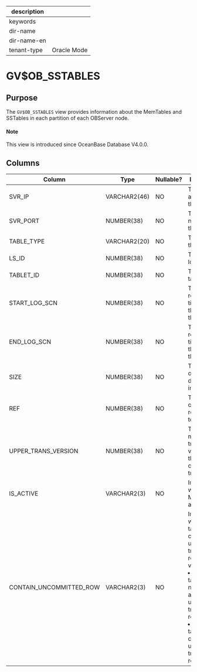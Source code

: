 |description||
|---|---|
|keywords||
|dir-name||
|dir-name-en||
|tenant-type|Oracle Mode|

# GV$OB_SSTABLES

## Purpose

The `GV$OB_SSTABLES` view provides information about the MemTables and SSTables in each partition of each OBServer node.

<main id="notice" type='explain'>
  <h4>Note</h4>
  <p>This view is introduced since OceanBase Database V4.0.0. </p>
</main>

## Columns

| Column | Type | Nullable? | Description |
|-------------------------|---------------|------------|------------------------------|
| SVR_IP | VARCHAR2(46) | NO | The IP address of the server. |
| SVR_PORT | NUMBER(38) | NO | The port number of the server. |
| TABLE_TYPE | VARCHAR2(20) | NO | The type of the table. |
| LS_ID | NUMBER(38) | NO | The ID of the log stream. |
| TABLET_ID | NUMBER(38) | NO | The ID of the tablet. |
| START_LOG_SCN | NUMBER(38) | NO | The first recorded log timestamp of the data in the table. |
| END_LOG_SCN | NUMBER(38) | NO | The last recorded log timestamp of the data in the table. |
| SIZE | NUMBER(38) | NO | The occupied disk space, in bytes. |
| REF | NUMBER(38) | NO | The number of references to the table. |
| UPPER_TRANS_VERSION | NUMBER(38) | NO | The maximum transaction version of the committed transactions. |
| IS_ACTIVE | VARCHAR2(3) | NO | Indicates whether the MemTable is active. |
| CONTAIN_UNCOMMITTED_ROW | VARCHAR2(3) | NO | Indicates whether the table contains uncommitted transaction rows. Valid values: <li> `NO`: The table does not contain any uncommitted transaction rows.   <li> `YES`: The table contains uncommitted transaction rows. |
